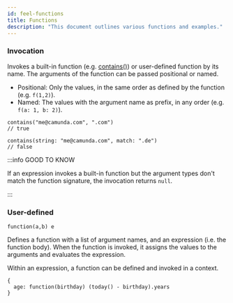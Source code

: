 ```yaml
---
id: feel-functions
title: Functions
description: "This document outlines various functions and examples."
---
```


### Invocation

Invokes a built-in function (e.g. [contains()](/docs/components/modeler/feel/builtin-functions/feel-built-in-functions-string.md#containsstring-match)) or user-defined
function by its name. The arguments of the function can be passed positional or named.

- Positional: Only the values, in the same order as defined by the function (e.g. `f(1,2)`).
- Named: The values with the argument name as prefix, in any order (e.g. `f(a: 1, b: 2)`).

```feel
contains("me@camunda.com", ".com")
// true

contains(string: "me@camunda.com", match: ".de")
// false
```

:::info GOOD TO KNOW

If an expression invokes a built-in function but the argument types don't match the function
signature, the invocation returns `null`.

:::

### User-defined

```feel
function(a,b) e
```

Defines a function with a list of argument names, and an expression (i.e. the function body). When
the function is invoked, it assigns the values to the arguments and evaluates the expression.

Within an expression, a function can be defined and invoked in a context.

```feel
{
  age: function(birthday) (today() - birthday).years
}
```
